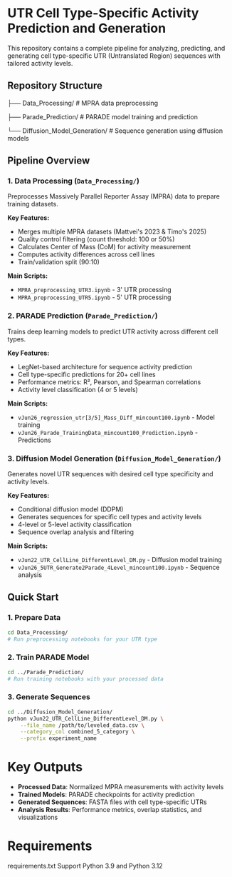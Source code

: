 # UTR Cell Type-Specific Activity Prediction and Generation

This repository contains a complete pipeline for analyzing, predicting, and generating cell type-specific UTR (Untranslated Region) sequences with tailored activity levels.

## Repository Structure

├── Data_Processing/          # MPRA data preprocessing

├── Parade_Prediction/        # PARADE model training and prediction

└── Diffusion_Model_Generation/   # Sequence generation using diffusion models


## Pipeline Overview

### 1. Data Processing (`Data_Processing/`)
Preprocesses Massively Parallel Reporter Assay (MPRA) data to prepare training datasets.

**Key Features:**
- Merges multiple MPRA datasets (Mattvei's 2023 & Timo's 2025)
- Quality control filtering (count threshold: 100 or 50%)
- Calculates Center of Mass (CoM) for activity measurement
- Computes activity differences across cell lines
- Train/validation split (90:10)

**Main Scripts:**
- `MPRA_preprocessing_UTR3.ipynb` - 3' UTR processing
- `MPRA_preprocessing_UTR5.ipynb` - 5' UTR processing

### 2. PARADE Prediction (`Parade_Prediction/`)
Trains deep learning models to predict UTR activity across different cell types.

**Key Features:**
- LegNet-based architecture for sequence activity prediction
- Cell type-specific predictions for 20+ cell lines
- Performance metrics: R², Pearson, and Spearman correlations
- Activity level classification (4 or 5 levels)

**Main Scripts:**
- `vJun26_regression_utr[3/5]_Mass_Diff_mincount100.ipynb` - Model training
- `vJun26_Parade_TrainingData_mincount100_Prediction.ipynb` - Predictions

### 3. Diffusion Model Generation (`Diffusion_Model_Generation/`)
Generates novel UTR sequences with desired cell type specificity and activity levels.

**Key Features:**
- Conditional diffusion model (DDPM)
- Generates sequences for specific cell types and activity levels
- 4-level or 5-level activity classification
- Sequence overlap analysis and filtering

**Main Scripts:**
- `vJun22_UTR_CellLine_DifferentLevel_DM.py` - Diffusion model training
- `vJun26_5UTR_Generate2Parade_4Level_mincount100.ipynb` - Sequence analysis

## Quick Start

### 1. Prepare Data
```bash
cd Data_Processing/
# Run preprocessing notebooks for your UTR type
```

### 2. Train PARADE Model
```bash
cd ../Parade_Prediction/
# Run training notebooks with your processed data
```

### 3. Generate Sequences
```bash
cd ../Diffusion_Model_Generation/
python vJun22_UTR_CellLine_DifferentLevel_DM.py \
    --file_name /path/to/leveled_data.csv \
    --category_col combined_5_category \
    --prefix experiment_name
```

# Key Outputs

- **Processed Data**: Normalized MPRA measurements with activity levels
- **Trained Models**: PARADE checkpoints for activity prediction
- **Generated Sequences**: FASTA files with cell type-specific UTRs
- **Analysis Results**: Performance metrics, overlap statistics, and visualizations

# Requirements
requirements.txt
Support Python 3.9 and Python 3.12